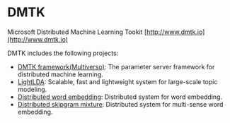 # DMTK
Microsoft Distributed Machine Learning Tookit [http://www.dmtk.io](http://www.dmtk.io)

DMTK includes the following projects:
* [DMTK framework(Multiverso)](https://github.com/Microsoft/multiverso): The parameter server framework for distributed machine learning.
* [LightLDA](https://github.com/Microsoft/lightlda): Scalable, fast and lightweight system for large-scale topic modeling.
* [Distributed word embedding](https://github.com/Microsoft/distributed_word_embedding): Distributed system for word embedding.
* [Distributed skipgram mixture](https://github.com/Microsoft/distributed_skipgram_mixture): Distributed system for multi-sense word embedding.
